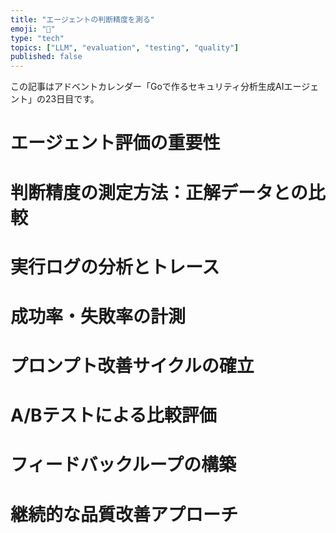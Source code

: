 ```yaml
---
title: "エージェントの判断精度を測る"
emoji: "🤖"
type: "tech"
topics: ["LLM", "evaluation", "testing", "quality"]
published: false
---
```


この記事はアドベントカレンダー「Goで作るセキュリティ分析生成AIエージェント」の23日目です。

# エージェント評価の重要性

# 判断精度の測定方法：正解データとの比較

# 実行ログの分析とトレース

# 成功率・失敗率の計測

# プロンプト改善サイクルの確立

# A/Bテストによる比較評価

# フィードバックループの構築

# 継続的な品質改善アプローチ
